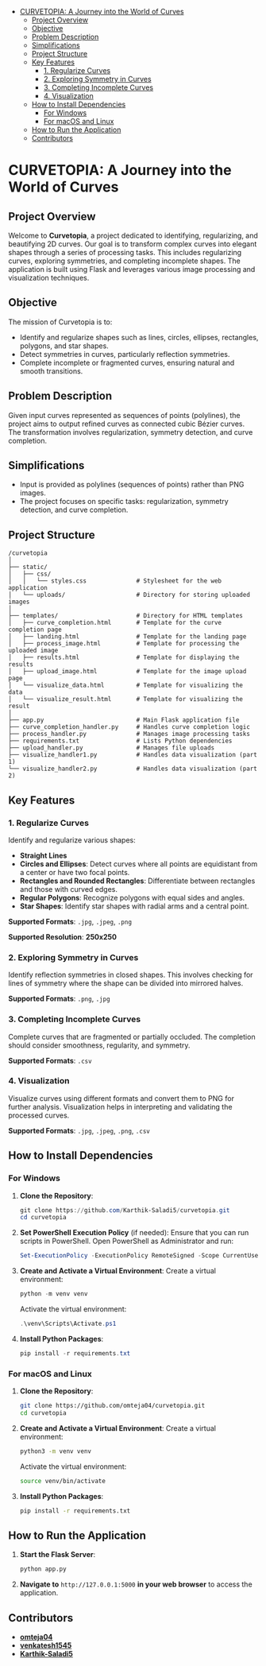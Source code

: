 - [CURVETOPIA: A Journey into the World of Curves](#curvetopia-a-journey-into-the-world-of-curves)
  - [Project Overview](#project-overview)
  - [Objective](#objective)
  - [Problem Description](#problem-description)
  - [Simplifications](#simplifications)
  - [Project Structure](#project-structure)
  - [Key Features](#key-features)
    - [1. Regularize Curves](#1-regularize-curves)
    - [2. Exploring Symmetry in Curves](#2-exploring-symmetry-in-curves)
    - [3. Completing Incomplete Curves](#3-completing-incomplete-curves)
    - [4. Visualization](#4-visualization)
  - [How to Install Dependencies](#how-to-install-dependencies)
    - [For Windows](#for-windows)
    - [For macOS and Linux](#for-macos-and-linux)
  - [How to Run the Application](#how-to-run-the-application)
  - [Contributors](#contributors)

# CURVETOPIA: A Journey into the World of Curves

## Project Overview

Welcome to **Curvetopia**, a project dedicated to identifying, regularizing, and beautifying 2D curves. Our goal is to transform complex curves into elegant shapes through a series of processing tasks. This includes regularizing curves, exploring symmetries, and completing incomplete shapes. The application is built using Flask and leverages various image processing and visualization techniques.

## Objective

The mission of Curvetopia is to:

- Identify and regularize shapes such as lines, circles, ellipses, rectangles, polygons, and star shapes.
- Detect symmetries in curves, particularly reflection symmetries.
- Complete incomplete or fragmented curves, ensuring natural and smooth transitions.

## Problem Description

Given input curves represented as sequences of points (polylines), the project aims to output refined curves as connected cubic Bézier curves. The transformation involves regularization, symmetry detection, and curve completion.

## Simplifications

- Input is provided as polylines (sequences of points) rather than PNG images.
- The project focuses on specific tasks: regularization, symmetry detection, and curve completion.

## Project Structure

```
/curvetopia
│
├── static/
│   ├── css/
│   │   └── styles.css              # Stylesheet for the web application
│   └── uploads/                    # Directory for storing uploaded images
│
├── templates/                      # Directory for HTML templates
│   ├── curve_completion.html       # Template for the curve completion page
│   ├── landing.html                # Template for the landing page
│   ├── process_image.html          # Template for processing the uploaded image
│   ├── results.html                # Template for displaying the results
│   ├── upload_image.html           # Template for the image upload page
│   └── visualize_data.html         # Template for visualizing the data
│   └── visualize_result.html       # Template for visualizing the result
│
├── app.py                          # Main Flask application file
├── curve_completion_handler.py     # Handles curve completion logic
├── process_handler.py              # Manages image processing tasks
├── requirements.txt                # Lists Python dependencies
├── upload_handler.py               # Manages file uploads
├── visualize_handler1.py           # Handles data visualization (part 1)
└── visualize_handler2.py           # Handles data visualization (part 2)

```

## Key Features

### 1. Regularize Curves

Identify and regularize various shapes:

- **Straight Lines**
- **Circles and Ellipses**: Detect curves where all points are equidistant from a center or have two focal points.
- **Rectangles and Rounded Rectangles**: Differentiate between rectangles and those with curved edges.
- **Regular Polygons**: Recognize polygons with equal sides and angles.
- **Star Shapes**: Identify star shapes with radial arms and a central point.

**Supported Formats**: `.jpg`, `.jpeg`, `.png`

**Supported Resolution**: **250x250**

### 2. Exploring Symmetry in Curves

Identify reflection symmetries in closed shapes. This involves checking for lines of symmetry where the shape can be divided into mirrored halves.

**Supported Formats**: `.png`, `.jpg`

### 3. Completing Incomplete Curves

Complete curves that are fragmented or partially occluded. The completion should consider smoothness, regularity, and symmetry.

**Supported Formats**: `.csv`

### 4. Visualization

Visualize curves using different formats and convert them to PNG for further analysis. Visualization helps in interpreting and validating the processed curves.

**Supported Formats**: `.jpg`, `.jpeg`, `.png`, `.csv`

## How to Install Dependencies

### For Windows

1. **Clone the Repository**:

   ```powershell
   git clone https://github.com/Karthik-Saladi5/curvetopia.git
   cd curvetopia
   ```

2. **Set PowerShell Execution Policy** (if needed):
   Ensure that you can run scripts in PowerShell. Open PowerShell as Administrator and run:

   ```powershell
   Set-ExecutionPolicy -ExecutionPolicy RemoteSigned -Scope CurrentUser
   ```

3. **Create and Activate a Virtual Environment**:
   Create a virtual environment:

   ```powershell
   python -m venv venv
   ```

   Activate the virtual environment:

   ```powershell
   .\venv\Scripts\Activate.ps1
   ```

4. **Install Python Packages**:
   ```powershell
   pip install -r requirements.txt
   ```

### For macOS and Linux

1. **Clone the Repository**:

   ```bash
   git clone https://github.com/omteja04/curvetopia.git
   cd curvetopia
   ```

2. **Create and Activate a Virtual Environment**:
   Create a virtual environment:

   ```bash
   python3 -m venv venv
   ```

   Activate the virtual environment:

   ```bash
   source venv/bin/activate
   ```

3. **Install Python Packages**:
   ```bash
   pip install -r requirements.txt
   ```

## How to Run the Application

1. **Start the Flask Server**:

   ```bash
   python app.py
   ```

2. **Navigate to** `http://127.0.0.1:5000` **in your web browser** to access the application.

## Contributors

- [**omteja04**](https://github.com/omteja04)
- [**venkatesh1545**](https://github.com/venkatesh1545)
- [**Karthik-Saladi5**](https://github.com/Karthik-Saladi5)
